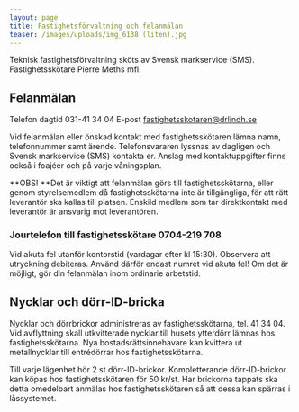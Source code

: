 ```yaml
---
layout: page
title: Fastighetsförvaltning och felanmälan
teaser: /images/uploads/img_6138 (liten).jpg
---
```

Teknisk fastighetsförvaltning sköts av Svensk markservice (SMS).
Fastighetsskötare Pierre Meths mfl.

## Felanmälan

Telefon dagtid 031-41 34 04
E-post fastighetsskotaren@drlindh.se

Vid felanmälan eller önskad kontakt med fastighetsskötaren lämna namn, telefonnummer samt ärende. Telefonsvararen lyssnas av dagligen och Svensk markservice (SMS) kontakta er. Anslag med kontaktuppgifter finns också i foajéer och på varje våningsplan.

**OBS! **Det är viktigt att felanmälan görs till fastighetsskötarna, eller genom styrelsemedlem då fastighetsskötarna inte är tillgängliga, för att rätt leverantör ska kallas till platsen. Enskild medlem som tar direktkontakt med leverantör är ansvarig mot leverantören.

### Jourtelefon till fastighetsskötare 0704-219 708

Vid akuta fel utanför kontorstid (vardagar efter kl 15:30).
Observera att utryckning debiteras. Använd därför endast numret vid akuta fel! Om det är möjligt, gör din felanmälan inom ordinarie arbetstid.

## Nycklar och dörr-ID-bricka

Nycklar och dörrbrickor administreras av fastighetsskötarna, tel. 41 34 04.
Vid avflyttning skall utkvitterade nycklar till husets ytterdörr lämnas hos fastighetsskötarna.
Nya bostadsrättsinnehavare kan kvittera ut metallnycklar till
entrédörrar hos fastighetsskötarna.

Till varje lägenhet hör 2 st dörr-ID-brickor. Kompletterande dörr-ID-brickor kan köpas hos fastighetsskötaren för 50 kr/st. Har brickorna tappats ska detta omedelbart anmälas hos fastighetsskötaren så att dessa kan spärras i låssystemet.
